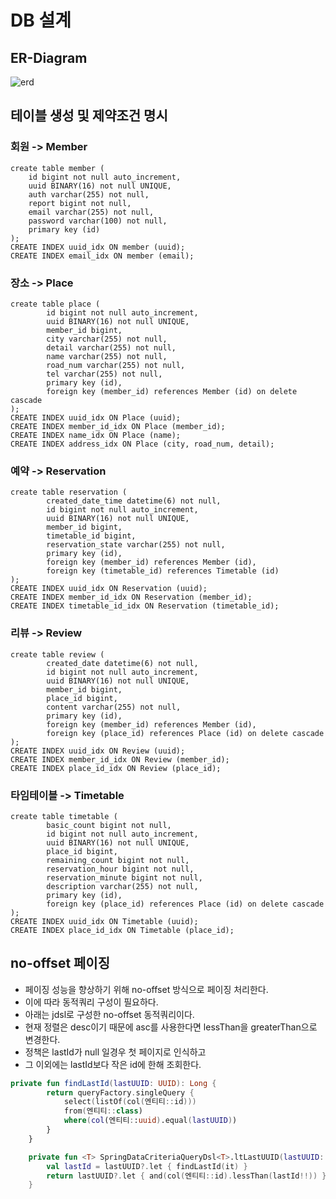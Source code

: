 # DB 설계

## ER-Diagram
![erd](https://github.com/liveforone/intelligent_booking/assets/88976237/b2ba2a71-0235-434d-a2d3-5830f32383e3)

## 테이블 생성 및 제약조건 명시
### 회원 -> Member
```
create table member (
    id bigint not null auto_increment,
    uuid BINARY(16) not null UNIQUE,
    auth varchar(255) not null,
    report bigint not null,
    email varchar(255) not null,
    password varchar(100) not null,
    primary key (id)
);
CREATE INDEX uuid_idx ON member (uuid);
CREATE INDEX email_idx ON member (email);
```
### 장소 -> Place
```
create table place (
        id bigint not null auto_increment,
        uuid BINARY(16) not null UNIQUE,
        member_id bigint,
        city varchar(255) not null,
        detail varchar(255) not null,
        name varchar(255) not null,
        road_num varchar(255) not null,
        tel varchar(255) not null,
        primary key (id),
        foreign key (member_id) references Member (id) on delete cascade
);
CREATE INDEX uuid_idx ON Place (uuid);
CREATE INDEX member_id_idx ON Place (member_id);
CREATE INDEX name_idx ON Place (name);
CREATE INDEX address_idx ON Place (city, road_num, detail);
```
### 예약 -> Reservation
```
create table reservation (
        created_date_time datetime(6) not null,
        id bigint not null auto_increment,
        uuid BINARY(16) not null UNIQUE,
        member_id bigint,
        timetable_id bigint,
        reservation_state varchar(255) not null,
        primary key (id),
        foreign key (member_id) references Member (id),
        foreign key (timetable_id) references Timetable (id)
);
CREATE INDEX uuid_idx ON Reservation (uuid);
CREATE INDEX member_id_idx ON Reservation (member_id);
CREATE INDEX timetable_id_idx ON Reservation (timetable_id);
```
### 리뷰 -> Review
```
create table review (
        created_date datetime(6) not null,
        id bigint not null auto_increment,
        uuid BINARY(16) not null UNIQUE,
        member_id bigint,
        place_id bigint,
        content varchar(255) not null,
        primary key (id),
        foreign key (member_id) references Member (id),
        foreign key (place_id) references Place (id) on delete cascade
);
CREATE INDEX uuid_idx ON Review (uuid);
CREATE INDEX member_id_idx ON Review (member_id);
CREATE INDEX place_id_idx ON Review (place_id);
```
### 타임테이블 -> Timetable
```
create table timetable (
        basic_count bigint not null,
        id bigint not null auto_increment,
        uuid BINARY(16) not null UNIQUE,
        place_id bigint,
        remaining_count bigint not null,
        reservation_hour bigint not null,
        reservation_minute bigint not null,
        description varchar(255) not null,
        primary key (id),
        foreign key (place_id) references Place (id) on delete cascade
);
CREATE INDEX uuid_idx ON Timetable (uuid);
CREATE INDEX place_id_idx ON Timetable (place_id);
```

## no-offset 페이징
* 페이징 성능을 향상하기 위해 no-offset 방식으로 페이징 처리한다.
* 이에 따라 동적쿼리 구성이 필요하다.
* 아래는 jdsl로 구성한 no-offset 동적쿼리이다.
* 현재 정렬은 desc이기 때문에 asc를 사용한다면 lessThan을 greaterThan으로 변경한다.
* 정책은 lastId가 null 일경우 첫 페이지로 인식하고
* 그 이외에는 lastId보다 작은 id에 한해 조회한다.
```kotlin
private fun findLastId(lastUUID: UUID): Long {
        return queryFactory.singleQuery {
            select(listOf(col(엔티티::id)))
            from(엔티티::class)
            where(col(엔티티::uuid).equal(lastUUID))
        }
    }

    private fun <T> SpringDataCriteriaQueryDsl<T>.ltLastUUID(lastUUID: UUID?): PredicateSpec? {
        val lastId = lastUUID?.let { findLastId(it) }
        return lastUUID?.let { and(col(엔티티::id).lessThan(lastId!!)) }
    }
```